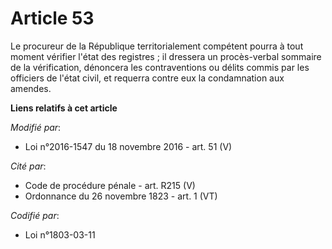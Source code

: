 # Article 53

Le procureur de la République territorialement compétent pourra à tout moment vérifier l'état des registres ; il dressera un
procès-verbal sommaire de la vérification, dénoncera les contraventions ou délits commis par les officiers de l'état civil,
et requerra contre eux la condamnation aux amendes.

**Liens relatifs à cet article**

_Modifié par_:

  - Loi n°2016-1547 du 18 novembre 2016 - art. 51 (V)

_Cité par_:

  - Code de procédure pénale - art. R215 (V)
  - Ordonnance du 26 novembre 1823 - art. 1 (VT)

_Codifié par_:

  - Loi n°1803-03-11
